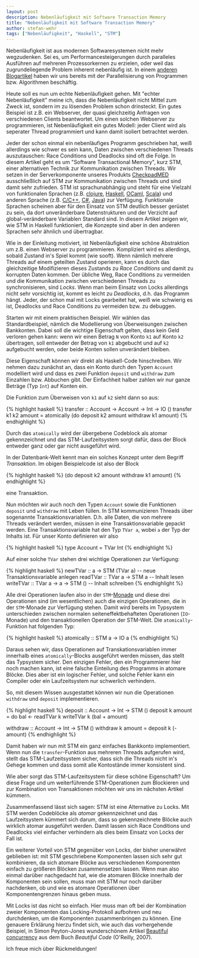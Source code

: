 ```yaml
---
layout: post
description: Nebenläufigkeit mit Software Transaction Memory
title: "Nebenläufigkeit mit Software Transaction Memory"
author: stefan-wehr
tags: ["Nebenläufigkeit", "Haskell", "STM"]
---
```


Nebenläufigkeit ist aus modernen Softwaresystemen nicht mehr wegzudenken.
Sei es, um Performancesteigerungen durch paralleles Ausführen auf mehreren
Prozessorkernen zu erzielen, oder weil das zugrundeliegende Problem
inherent nebenläufig ist. In einem
[anderen Blogartikel](/2013/03/06/parallel-haskell.html) haben wir uns
bereits mit der Parallelisierung von Programmen bzw. Algorithmen
beschäftig.

Heute soll es nun um echte Nebenläufigkeit gehen. Mit "echter Nebenläufigkeit"
meine ich, dass die Nebenläufigkeit nicht Mittel zum Zweck ist, sondern
im zu lösenden Problem schon drinsteckt. Ein gutes Beispiel ist z.B.
ein Webserver, der quasi gleichzeitig Anfragen von verschiedenen Clients
beantwortet. Um einen solchen Webserver zu programmieren, ist
Nebenläufigkeit ein gutes Modell: jeder Client wird als seperater Thread
programmiert und kann damit isoliert betrachtet werden.

Jeder der schon einmal ein nebenläufiges Programm geschrieben hat, weiß
allerdings wie
schwer es sein kann, Daten zwischen verschiedenen Threads auszutauschen:
Race Conditions und Deadlocks sind oft die Folge. In diesem Artikel geht
es um "Software Transactional Memory", kurz STM, einer alternativen
Technik zur Kommunikation zwischen Threads. Wir setzen in der Serverkomponente
unseres Produkts [CheckpadMED](/2013/07/17/medizin-funktional.html)
ausschließlich auf STM zur Kommunikation zwischen Threads und sind damit
sehr zufrieden. STM ist sprachunabhängig und steht für eine Vielzahl
von funktionalen Sprachen (z.B. [clojure](http://clojure.org/refs),
[Haskell](http://hackage.haskell.org/package/stm),
[OCaml](http://cothreads.sourceforge.net/),
[Scala](http://github.com/djspiewak/scala-stm/tree/master))
und anderen Sprache
(z.B. [C/C++](http://gcc.gnu.org/wiki/TransactionalMemory),
[C#](http://github.com/jbakic/Shielded),
[Java](http://multiverse.codehaus.org/overview.html)) zur Verfügung.
Funktionale Sprachen scheinen aber für den Einsatz von STM deutlich
besser gerüstet zu sein, da dort unveränderbare Datenstrukturen und der
Verzicht auf global-veränderbare Variablen Standard sind. In diesem
Artikel zeigen wir, wie STM in Haskell funktioniert, die Konzepte
sind aber in den anderen Sprachen sehr ähnlich und übertragbar.

<!-- more start -->

Wie in der Einleitung motiviert, ist Nebenläufigkeit eine schöne
Abstraktion um z.B. einen Webserver zu programmieren. Kompliziert
wird es allerdings, sobald Zustand in's Spiel
kommt (wie sooft). Wenn nämlich mehrere Threads auf einem geteilten Zustand
operieren, kann es durch das gleichzeitige Modifizieren dieses Zustands
zu *Race Conditions* und damit zu korrupten Daten kommen. Der übliche Weg, Race Conditions zu
vermeiden und die Kommunikation zwischen verschiedenen Threads zu
synchronisieren, sind *Locks*. Wenn man beim Einsatz von Locks allerdings
nicht sehr vorsichtig ist, kommt es leicht zu *Deadlocks*, d.h. das
Programm hängt. Jeder, der schon mal mit Locks gearbeitet hat, weiß wie
schwierig es ist, Deadlocks und Race Conditions zu vermeiden bzw. zu
debuggen.

Starten wir mit einem praktischen Beispiel.
Wir wählen das Standardbeispiel, nämlich die Modellierung von
Überweisungen zwischen Bankkonten. Dabei soll die wichtige
Eigenschaft gelten, dass kein Geld verloren gehen kann: wenn wir einen
Betrag `N` von Konto `k1` auf Konto `k2` übertragen, soll entweder der
Betrag von `k1` abgebucht und auf `k2` aufgebucht werden, oder beide
Konten sollen unverändert bleiben.

Diese Eigenschaft können wir direkt als Haskell-Code hinschreiben. Wir
nehmen dazu zunächst an, dass ein Konto durch den Typen `Account`
modelliert wird und dass es zwei Funktion `deposit` und `withdraw` zum
Einzahlen bzw. Abbuchen gibt. Der Einfachheit halber zahlen wir nur ganze
Beträge (Typ `Int`) auf Konten ein.

Die Funktion zum Überweisen von `k1` auf `k2` sieht dann so aus:

{% highlight haskell %}
transfer :: Account -> Account -> Int -> IO ()
transfer k1 k2 amount =
    atomically (do deposit k2 amount
                   withdraw k1 amount)
{% endhighlight %}

Durch das `atomically` wird der übergebene Codeblock als atomar
gekennzeichnet und das STM-Laufzeitsystem sorgt dafür, dass der Block
entweder ganz oder gar nicht ausgeführt wird.

In der Datenbank-Welt kennt man ein solches Konzept unter dem Begriff
*Transaktion*. Im obigen Beispielcode ist also der Block

{% highlight haskell %}
               (do deposit k2 amount
                   withdraw k1 amount)
{% endhighlight %}

eine Transaktion.

Nun möchten wir auch noch den Typen `Account` sowie die Funktionen
`deposit` und `withdraw` mit Leben füllen. In STM kommunizieren Threads
über sogenannte Transaktionsvariablen. D.h. alle Daten, die von mehrere
Threads verändert werden, müssen in eine Transaktionsvariable
gepackt werden. Eine Transaktionsvariable hat den Typ `TVar a`, wobei
`a` der Typ der Inhalts ist. Für unser Konto definieren wir also

{% highlight haskell %}
type Account = TVar Int
{% endhighlight %}

Auf einer solche `TVar` stehen drei wichtige Operationen zur Verfügung:

{% highlight haskell %}
newTVar   :: a -> STM (TVar a)      -- neue Transaktionsvariable anlegen
readTVar  :: TVar a -> STM a        -- Inhalt lesen
writeTVar :: TVar a -> a -> STM ()  -- Inhalt schreiben
{% endhighlight %}

Alle drei Operationen laufen also in der
`STM`-[Monade](/2013/04/18/haskell-monaden.html) und diese drei
Operationen sind (im wesentlichen) auch die einzigen Operationen, die in
der `STM`-Monade zur Verfügung stehen. Damit wird bereits im Typsystem
unterschieden zwischen normalen seiteneffektbehafteten Operationen
(`IO`-Monade) und den transaktionellen Operation der STM-Welt. Die
`atomically`-Funktion hat folgenden Typ:

{% highlight haskell %}
atomically :: STM a -> IO a
{% endhighlight %}

Daraus sehen wir, dass Operationen auf Transkationsvariablen
immer innerhalb eines `atomically`-Blocks ausgeführt werden müssen, das
stellt das Typsystem sicher. Den einzigen Fehler, den ein Programmierer hier noch machen
kann, ist eine falsche Einteilung des Programms in atomare Blöcke. Dies
aber ist ein logischer Fehler, und solche Fehler kann ein Compiler
oder ein Laufzeitsystem nur schwerlich verhindern.

So, mit diesem Wissen ausgestattet können wir nun die Operationen
`withdraw` und `deposit` implementieren.

{% highlight haskell %}
deposit :: Account -> Int -> STM ()
deposit k amount =
    do bal <- readTVar k
       writeTVar k (bal + amount)

withdraw :: Account -> Int -> STM ()
withdraw k amount = deposit k (- amount)
{% endhighlight %}

Damit haben wir nun mit STM ein ganz einfaches Bankkonto
implementiert. Wenn nun die `transfer`-Funktion aus mehreren Threads
aufgerufen wird, stellt das STM-Laufzeitsystem sicher, dass sich
die Threads nicht in's Gehege kommen und dass somit alle Kontostände
immer konsistent sind.

Wie aber sorgt das STM-Laufzeitsystem für diese schöne Eigenschaft?
Um diese Frage und um weiterführende STM-Operationen zum Blockieren und
zur Kombination von Transaktionen möchten wir uns im nächsten Artikel
kümmern.

Zusammenfassend lässt sich sagen: STM ist eine Alternative zu Locks. Mit STM werden
Codeblöcke als *atomar* gekennzeichnet und das Laufzeitsystem
kümmert sich darum, dass so gekennzeichnete Blöcke auch wirklich atomar
ausgeführt werden. Damit lassen sich Race Conditions und Deadlocks viel
einfacher verhindern als dies beim Einsatz von Locks der Fall ist.

Ein weiterer Vorteil von STM gegenüber von Locks, der bisher unerwähnt
geblieben ist: mit STM geschriebene
Komponenten lassen sich sehr gut kombinieren, da sich atomare Blöcke aus
verschiedenen Komponenten einfach zu größeren Blöcken zusammensetzen lassen.
Wenn man also einmal darüber nachgedacht hat, wie die atomaren Blöcke
innerhalb der Komponenten sein sollen, muss man mit STM nur noch darüber
nachdenken, ob und wie es atomare Operationen über Komponentengrenzen
hinaus geben muss.

Mit Locks ist das nicht so einfach. Hier muss man oft bei der Kombination
zweier Komponenten das Locking-Protokoll aufbohren und neu durchdenken, um
die Komponenten zusammenbringen zu können. Eine genauere Erklärung hierzu
findet sich, wie auch das vorhergehende Beispiel, in Simon Peyton-Jones
wunderschönem Artikel
[Beautiful concurrency](http://research.microsoft.com/en-us/um/people/simonpj/papers/stm/beautiful.pdf)
aus dem Buch *Beautiful Code* (O'Reilly, 2007).

Ich freue mich über Rückmeldungen!
